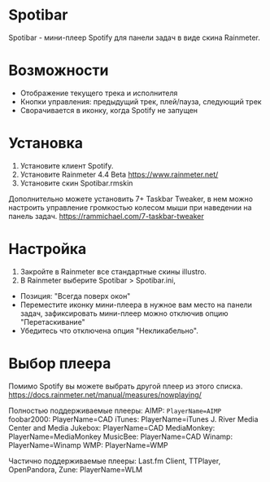 # Spotibar

Spotibar - мини-плеер Spotify для панели задач в виде скина Rainmeter.

# Возможности

- Отображение текущего трека и исполнителя
- Кнопки управления: предыдущий трек, плей/пауза, следующий трек
- Сворачивается в иконку, когда Spotify не запущен

# Установка

1. Установите клиент Spotify.
2. Установите Rainmeter 4.4 Beta https://www.rainmeter.net/
3. Установите скин Spotibar.rmskin

Дополнительно можете установить 7+ Taskbar Tweaker, в нем можно настроить управление громкостью колесом мыши при наведении на панель задач.  https://rammichael.com/7-taskbar-tweaker

# Настройка

1. Закройте в Rainmeter все стандартные скины illustro.
2. В Rainmeter выберите Spotibar > Spotibar.ini, 
- Позиция: "Всегда поверх окон"
- Переместите иконку мини-плеера в нужное вам место на панели задач, зафиксировать мини-плеер можно отключив опцию "Перетаскивание"
- Убедитесь что отключена опция "Некликабельно".

# Выбор плеера

Помимо Spotify вы можете выбрать другой плеер из этого списка. https://docs.rainmeter.net/manual/measures/nowplaying/

Полностью поддерживаемые плееры:
AIMP: `PlayerName=AIMP`
foobar2000: PlayerName=CAD
iTunes: PlayerName=iTunes
J. River Media Center and Media Jukebox: PlayerName=CAD
MediaMonkey: PlayerName=MediaMonkey
MusicBee: PlayerName=CAD
Winamp: PlayerName=Winamp
WMP: PlayerName=WMP

Частично поддерживаемые плееры:
Last.fm Client, TTPlayer, OpenPandora, Zune: PlayerName=WLM
